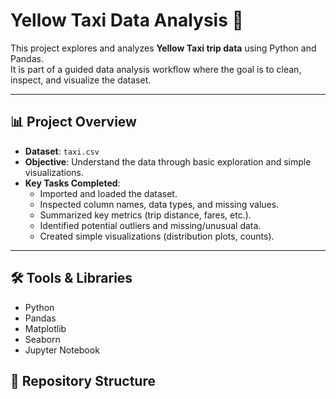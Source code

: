 # Yellow Taxi Data Analysis 🚖

This project explores and analyzes **Yellow Taxi trip data** using Python and Pandas.  
It is part of a guided data analysis workflow where the goal is to clean, inspect, and visualize the dataset.

---

## 📊 Project Overview
- **Dataset**: `taxi.csv`
- **Objective**: Understand the data through basic exploration and simple visualizations.
- **Key Tasks Completed**:
  - Imported and loaded the dataset.
  - Inspected column names, data types, and missing values.
  - Summarized key metrics (trip distance, fares, etc.).
  - Identified potential outliers and missing/unusual data.
  - Created simple visualizations (distribution plots, counts).

---

## 🛠️ Tools & Libraries
- Python  
- Pandas  
- Matplotlib  
- Seaborn  
- Jupyter Notebook  



## 📂 Repository Structure
